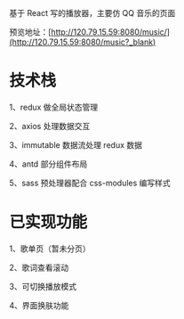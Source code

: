 基于 React 写的播放器，主要仿 QQ 音乐的页面

预览地址：[http://120.79.15.59:8080/music/](http://120.79.15.59:8080/music?_blank)

# 技术栈

1、redux 做全局状态管理

2、axios 处理数据交互

3、immutable 数据流处理 redux 数据

4、antd 部分组件布局

5、sass 预处理器配合 css-modules 编写样式

# 已实现功能

1、歌单页（暂未分页）

2、歌词查看滚动

3、可切换播放模式

4、界面换肤功能